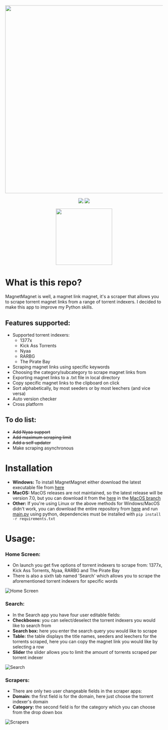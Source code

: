 <a href="#"><h3 align="center"><img src="https://i.ibb.co/gT6WFtR/Magnet-Magnet-Header.png" width="600px"></h3></a>
<p align="center">
  <a href="https://github.com/eliasbenb/MagnetMagnet/releases"><img src="https://img.shields.io/github/downloads/eliasbenb/MagnetMagnet/total?color=%234197fe&style=for-the-badge"></a>
  <a href="https://github.com/eliasbenb/MagnetMagnet/releases/latest"><img src="https://img.shields.io/github/v/release/eliasbenb/MagnetMagnet?color=%234197fe&style=for-the-badge"></a>
</p>
<p align="center">
  <a href="https://eliasbenb.github.io"><img
src="https://i.ibb.co/rmDXnnk/Magnet-Magnet-prod.png" width="180"></a>
</p>

# What is this repo?
MagnetMagnet is well, a magnet link magnet, it's a scraper that allows you to scrape torrent magnet links from a range of torrent indexers. I decided to make this app to improve my Python skills.


## Features supported:
- Supported torrent indexers:
	- 1377x
	- Kick Ass Torrents
	- Nyaa
	- RARBG
	- The Pirate Bay
- Scraping magnet links using specific keywords
- Choosing the category/subcategory to scrape magnet links from
- Exporting magnet links to a .txt file in local directory
- Copy specific magnet links to the clipboard on click
- Sort alphabetically, by most seeders or by most leechers (and vice versa)
- Auto version checker
- Cross platform

## To do list:
- ~~Add Nyaa support~~
- ~~Add maximum scraping limit~~
- ~~Add a self updater~~
- Make scraping asynchronous

# Installation
- **Windows:** To install MagnetMagnet either download the latest executable file from [here](https://github.com/eliasbenb/MagnetMagnet/releases)
- **MacOS:** MacOS releases are not maintained, so the latest release will be version 7.0, but you can download it from the [here](https://github.com/eliasbenb/MagnetMagnet/raw/MacOS/MacOS/v7.0/MagnetMagnet_v7.0_macos.zip) in the [MacOS branch](https://github.com/eliasbenb/MagnetMagnet/tree/MacOS)
- **Other:** If you're using Linux or the above methods for Windows/MacOS didn't work, you can download the entire repository from [here](https://github.com/eliasbenb/MagnetMagnet/archive/master.zip) and run [main.py](https://github.com/eliasbenb/MagnetMagnet/blob/master/main.py) using python, dependencies must be installed with `pip install -r requirements.txt`

# Usage:
### Home Screen:
- On launch you get five options of torrent indexers to scrape from: 1377x, Kick Ass Torrents, Nyaa, RARBG and The Pirate Bay
- There is also a sixth tab named 'Search' which allows you to scrape the aforementioned torrent indexers for specific words

![Home Screen](https://user-images.githubusercontent.com/54410649/78696205-30008700-7910-11ea-8c33-480725e58e36.PNG)
### Search:
- In the Search app you have four user editable fields:
- **Checkboxes:** you can select/deselect the torrent indexers you would like to search from
- **Search box:** here you enter the search query you would like to scrape
- **Table:** the table displays the title names, seeders and leechers for the torrents scraped, here you can copy the magnet link you would like by selecting a row
- **Slider** the slider allows you to limit the amount of torrents scraped per torrent indexer

![Search](https://user-images.githubusercontent.com/54410649/78696214-3131b400-7910-11ea-8306-5be6d2069886.PNG)
### Scrapers:
- There are only two user changeable fields in the scraper apps:
- **Domain:** the first field is for the domain, here just choose the torrent indexer's domain
- **Category:** the second field is for the category which you can choose from the drop down box

![Scrapers](https://user-images.githubusercontent.com/54410649/78696217-31ca4a80-7910-11ea-8d2d-4b26cf67a256.PNG)
